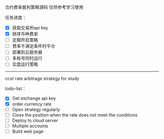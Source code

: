 
合约费率套利策略源码
仅供参考学习使用

任务进度：

- [x] 获取交易所api key
- [x] 排序币种费率
- [ ] 定期开启策略
- [ ] 费率不满足条件时平仓
- [ ] 部署到云服务器
- [ ] 多账号同时运行
- [ ] 实盘运行策略

---

ccxt rate arbitrage strategy for study

todo-list：

- [x] Get exchange api key
- [x] order currency rate
- [ ] Open strategy regularly
- [ ] Close the position when the rate does not meet the conditions
- [ ] Deploy to cloud server
- [ ] Multiple accounts
- [ ] Build web page